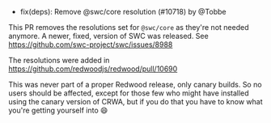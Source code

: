 - fix(deps): Remove @swc/core resolution (#10718) by @Tobbe

This PR removes the resolutions set for `@swc/core` as they're not needed anymore. A newer, fixed, version of SWC was released.
See https://github.com/swc-project/swc/issues/8988

The resolutions were added in https://github.com/redwoodjs/redwood/pull/10690

This was never part of a proper Redwood release, only canary builds. So no users should be affected, except for those few who might have installed using the canary version of CRWA, but if you do that you have to know what you're getting yourself into 😄 
